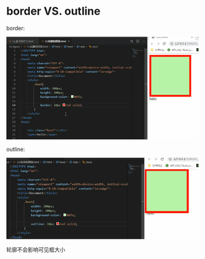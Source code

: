 # border VS. outline

border:

![26](../../../Image/CSS/26.png)

outline:

![27](../../../Image/CSS/27.png)

轮廓不会影响可见框大小